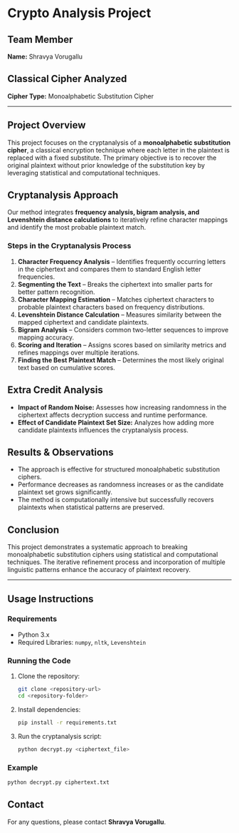 # Crypto Analysis Project

## Team Member
**Name:** Shravya Vorugallu  

## Classical Cipher Analyzed
**Cipher Type:** Monoalphabetic Substitution Cipher  


---

## Project Overview
This project focuses on the cryptanalysis of a **monoalphabetic substitution cipher**, a classical encryption technique where each letter in the plaintext is replaced with a fixed substitute. The primary objective is to recover the original plaintext without prior knowledge of the substitution key by leveraging statistical and computational techniques.

## Cryptanalysis Approach
Our method integrates **frequency analysis, bigram analysis, and Levenshtein distance calculations** to iteratively refine character mappings and identify the most probable plaintext match.

### Steps in the Cryptanalysis Process
1. **Character Frequency Analysis** – Identifies frequently occurring letters in the ciphertext and compares them to standard English letter frequencies.
2. **Segmenting the Text** – Breaks the ciphertext into smaller parts for better pattern recognition.
3. **Character Mapping Estimation** – Matches ciphertext characters to probable plaintext characters based on frequency distributions.
4. **Levenshtein Distance Calculation** – Measures similarity between the mapped ciphertext and candidate plaintexts.
5. **Bigram Analysis** – Considers common two-letter sequences to improve mapping accuracy.
6. **Scoring and Iteration** – Assigns scores based on similarity metrics and refines mappings over multiple iterations.
7. **Finding the Best Plaintext Match** – Determines the most likely original text based on cumulative scores.

## Extra Credit Analysis
- **Impact of Random Noise:** Assesses how increasing randomness in the ciphertext affects decryption success and runtime performance.
- **Effect of Candidate Plaintext Set Size:** Analyzes how adding more candidate plaintexts influences the cryptanalysis process.

## Results & Observations
- The approach is effective for structured monoalphabetic substitution ciphers.
- Performance decreases as randomness increases or as the candidate plaintext set grows significantly.
- The method is computationally intensive but successfully recovers plaintexts when statistical patterns are preserved.

## Conclusion
This project demonstrates a systematic approach to breaking monoalphabetic substitution ciphers using statistical and computational techniques. The iterative refinement process and incorporation of multiple linguistic patterns enhance the accuracy of plaintext recovery.

---

## Usage Instructions
### Requirements
- Python 3.x
- Required Libraries: `numpy`, `nltk`, `Levenshtein`

### Running the Code
1. Clone the repository:
   ```bash
   git clone <repository-url>
   cd <repository-folder>
   ```
2. Install dependencies:
   ```bash
   pip install -r requirements.txt
   ```
3. Run the cryptanalysis script:
   ```bash
   python decrypt.py <ciphertext_file>
   ```

### Example
```bash
python decrypt.py ciphertext.txt
```

## Contact
For any questions, please contact **Shravya Vorugallu**.

